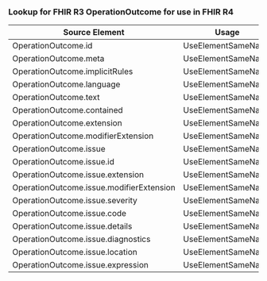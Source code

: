 ### Lookup for FHIR R3 OperationOutcome for use in FHIR R4

| Source Element | Usage | Target |
| -------------- | ----- | ------ |
| OperationOutcome.id | UseElementSameName | OperationOutcome.id |
| OperationOutcome.meta | UseElementSameName | OperationOutcome.meta |
| OperationOutcome.implicitRules | UseElementSameName | OperationOutcome.implicitRules |
| OperationOutcome.language | UseElementSameName | OperationOutcome.language |
| OperationOutcome.text | UseElementSameName | OperationOutcome.text |
| OperationOutcome.contained | UseElementSameName | OperationOutcome.contained |
| OperationOutcome.extension | UseElementSameName | OperationOutcome.extension |
| OperationOutcome.modifierExtension | UseElementSameName | OperationOutcome.modifierExtension |
| OperationOutcome.issue | UseElementSameName | OperationOutcome.issue |
| OperationOutcome.issue.id | UseElementSameName | OperationOutcome.issue.id |
| OperationOutcome.issue.extension | UseElementSameName | OperationOutcome.issue.extension |
| OperationOutcome.issue.modifierExtension | UseElementSameName | OperationOutcome.issue.modifierExtension |
| OperationOutcome.issue.severity | UseElementSameName | OperationOutcome.issue.severity |
| OperationOutcome.issue.code | UseElementSameName | OperationOutcome.issue.code |
| OperationOutcome.issue.details | UseElementSameName | OperationOutcome.issue.details |
| OperationOutcome.issue.diagnostics | UseElementSameName | OperationOutcome.issue.diagnostics |
| OperationOutcome.issue.location | UseElementSameName | OperationOutcome.issue.location |
| OperationOutcome.issue.expression | UseElementSameName | OperationOutcome.issue.expression |

